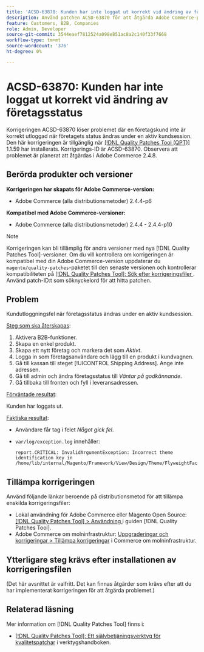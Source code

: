 ```yaml
---
title: 'ACSD-63870: Kunden har inte loggat ut korrekt vid ändring av företagsstatus'
description: Använd patchen ACSD-63870 för att åtgärda Adobe Commerce-problemet där en företagskund inte är korrekt utloggad när företagets status ändras under en aktiv kundsession.
feature: Customers, B2B, Companies
role: Admin, Developer
source-git-commit: 3544eaef7812524a098e851ac8a2c140f33f7668
workflow-type: tm+mt
source-wordcount: '376'
ht-degree: 0%

---
```



# ACSD-63870: Kunden har inte loggat ut korrekt vid ändring av företagsstatus

Korrigeringen ACSD-63870 löser problemet där en företagskund inte är korrekt utloggad när företagets status ändras under en aktiv kundsession. Den här korrigeringen är tillgänglig när [[!DNL Quality Patches Tool (QPT)]](/help/tools/quality-patches-tool/quality-patches-tool-to-self-serve-quality-patches.md) 1.1.59 har installerats. Korrigerings-ID är ACSD-63870. Observera att problemet är planerat att åtgärdas i Adobe Commerce 2.4.8.

## Berörda produkter och versioner

**Korrigeringen har skapats för Adobe Commerce-version:**

* Adobe Commerce (alla distributionsmetoder) 2.4.4-p6

**Kompatibel med Adobe Commerce-versioner:**

* Adobe Commerce (alla distributionsmetoder) 2.4.4 - 2.4.4-p10

>[!NOTE]
>
>Korrigeringen kan bli tillämplig för andra versioner med nya [!DNL Quality Patches Tool]-versioner. Om du vill kontrollera om korrigeringen är kompatibel med din Adobe Commerce-version uppdaterar du `magento/quality-patches`-paketet till den senaste versionen och kontrollerar kompatibiliteten på [[!DNL Quality Patches Tool]: Sök efter korrigeringsfiler ](https://experienceleague.adobe.com/tools/commerce-quality-patches/index.html). Använd patch-ID:t som söknyckelord för att hitta patchen.

## Problem

Kundutloggningsfel när företagsstatus ändras under en aktiv kundsession.

<u>Steg som ska återskapas</u>:

1. Aktivera B2B-funktioner.
1. Skapa en enkel produkt.
1. Skapa ett nytt företag och markera det som *Aktivt*.
1. Logga in som företagsanvändare och lägg till en produkt i kundvagnen.
1. Gå till kassan till steget [!UICONTROL Shipping Address]. Ange inte adressen.
1. Gå till admin och ändra företagsstatus till *Väntar på godkännande*.
1. Gå tillbaka till fronten och fyll i leveransadressen.

<u>Förväntade resultat</u>:

Kunden har loggats ut.

<u>Faktiska resultat</u>:

* Användare får tag i felet *Något gick fel*.
* `var/log/exception.log` innehåller:

  ```
  report.CRITICAL: InvalidArgumentException: Incorrect theme identification key in /home/lib/internal/Magento/Framework/View/Design/Theme/FlyweightFactory.php:60
  ```


## Tillämpa korrigeringen

Använd följande länkar beroende på distributionsmetod för att tillämpa enskilda korrigeringsfiler:

* Lokal användning för Adobe Commerce eller Magento Open Source: [[!DNL Quality Patches Tool] > Användning ](/help/tools/quality-patches-tool/usage.md) i guiden [!DNL Quality Patches Tool].
* Adobe Commerce om molninfrastruktur: [Uppgraderingar och korrigeringar > Tillämpa korrigeringar](https://experienceleague.adobe.com/docs/commerce-cloud-service/user-guide/develop/upgrade/apply-patches.html) i Commerce om molninfrastruktur.

## Ytterligare steg krävs efter installationen av korrigeringsfilen

(Det här avsnittet är valfritt. Det kan finnas åtgärder som krävs efter att du har implementerat korrigeringen för att åtgärda problemet.) 

## Relaterad läsning

Mer information om [!DNL Quality Patches Tool] finns i:

* [[!DNL Quality Patches Tool]: Ett självbetjäningsverktyg för kvalitetspatchar](/help/tools/quality-patches-tool/quality-patches-tool-to-self-serve-quality-patches.md) i verktygshandboken.

